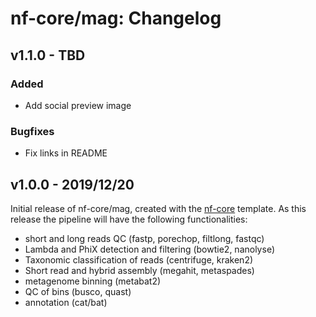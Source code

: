 # nf-core/mag: Changelog

## v1.1.0 - TBD

### Added

- Add social preview image

### Bugfixes

- Fix links in README

## v1.0.0 - 2019/12/20

Initial release of nf-core/mag, created with the [nf-core](http://nf-co.re/) template.
As this release the pipeline will have the following functionalities:

- short and long reads QC (fastp, porechop, filtlong, fastqc)
- Lambda and PhiX detection and filtering (bowtie2, nanolyse)
- Taxonomic classification of reads (centrifuge, kraken2)
- Short read and hybrid assembly (megahit, metaspades)
- metagenome binning (metabat2)
- QC of bins (busco, quast)
- annotation (cat/bat)
